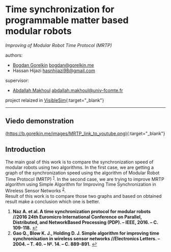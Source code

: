 # Time synchronization for programmable matter based modular robots

*Improving of Modular Robot Time Protocol (MRTP)*

authors:
  * [Bogdan Gorelkin](https://b.gorelkin.me)  <bogdan@gorelkin.me>
  * Hassan Hijazi <hasnhijazi98@gmail.com>

supervisor:
  * [Abdallah Makhoul](https://www.femto-st.fr/en/femto-people/amakhoul) <abdallah.makhoul@univ-fcomte.fr>

project relaized in [VisibleSim](https://github.com/VisibleSim/VisibleSim){:target="_blank"}

---
## Viedo demonstration
[(https://b.gorelkin.me/images/MRTP_link_to_youtube.png)](https://youtu.be/x4lbToZrboo){:target="_blank"}
## Introduction
The main goal of this work is to compare the synchronization speed of modular robots using two algorithms. In the first case, we are getting a graph of the synchronization speed using the algorithm of Modular Robot Time Protocol (MRTP) <sup id="a1">[1](#f1)</sup>. In the second case, we are trying to improve MRTP algorithm using Simple Algorithm for Improving Time Synchronization in Wireless Sensor Networks <sup id="a2">[2](#f2)</sup>. </br>Result of this work is to compare those two graphs and based on obtained result make a conclusion which one is better.

1.   <b id="f1">Naz A. et al. A time synchronization protocol for modular robots //2016 24th Euromicro International Conference on Parallel, Distributed, and NetworkBased Processing (PDP). – IEEE, 2016. – С. 109-118.</b> [↩](#a1)
2.   <b id="f2">Gao Q., Blow K. J., Holding D. J. Simple algorithm for improving time synchronisation in wireless sensor networks //Electronics Letters. – 2004. – Т. 40. – №. 14. – С. 889-891.</b> [↩](#a2)
